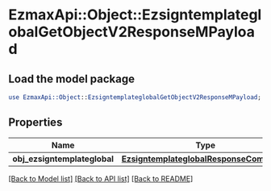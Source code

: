 # EzmaxApi::Object::EzsigntemplateglobalGetObjectV2ResponseMPayload

## Load the model package
```perl
use EzmaxApi::Object::EzsigntemplateglobalGetObjectV2ResponseMPayload;
```

## Properties
Name | Type | Description | Notes
------------ | ------------- | ------------- | -------------
**obj_ezsigntemplateglobal** | [**EzsigntemplateglobalResponseCompound**](EzsigntemplateglobalResponseCompound.md) |  | 

[[Back to Model list]](../README.md#documentation-for-models) [[Back to API list]](../README.md#documentation-for-api-endpoints) [[Back to README]](../README.md)



